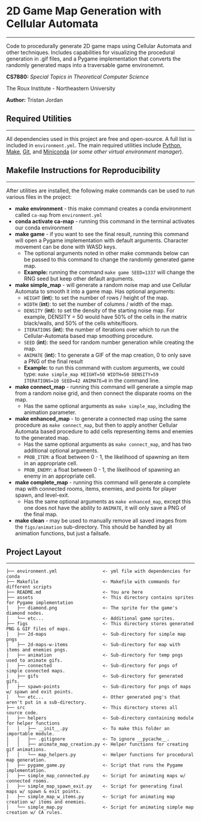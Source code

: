 # 2D Game Map Generation with Cellular Automata

--- 

Code to procedurally generate 2D game maps using Cellular Automata and other techniques. Includes capabilities for visualizing the procedural generation in .gif files, and a Pygame implementation that converts the randomly generated maps into a traversable game environemnt. 

**CS7880:** *Special Topics in Theoretical Computer Science*

The Roux Institute - Northeastern University

**Author:** Tristan Jordan

## Required Utilities

---

All dependencies used in this project are free and open-source. A full list is included in `environment.yml`. The main required utilities include [Python](https://www.python.org/downloads/), [Make](https://www.gnu.org/software/make/), [Git](https://git-scm.com/), and [Miniconda](https://www.anaconda.com/docs/getting-started/miniconda/main) (*or some other virtual environment manager*).

## Makefile Instructions for Reproducibility

---

After utilities are installed, the following make commands can be used to run various files in the project:

- **make environment** - this make command creates a conda environment called `ca-map` from `environment.yml`
- **conda activate ca-map** - running this command in the terminal activates our conda environment
- **make game** - if you want to see the final result, running this command will open a Pygame implementation with default arguments. Character movement can be done with WASD keys. 
  - The optional arguments noted in other make commands below can be passed to this command to change the randomly generated game map. 
  - **Example:** running the command `make game SEED=1337` will change the RNG seed but keep other default arguments.
- **make simple_map** - will generate a random noise map and use Cellular Automata to smooth it into a game map. Has optional arguments:
  - `HEIGHT` (**int**): to set the number of rows / height of the map.
  - `WIDTH` (**int**): to set the number of columns / width of the map.
  - `DENSITY` (**int**): to set the density of the starting noise map. For example, DENSITY = 50 would have 50% of the cells in the matrix black/walls, and 50% of the cells white/floors. 
  - `ITERATIONS` (**int**): the number of iterations over which to run the Cellular-Automata based map smoothing procedure. 
  - `SEED` (**int**): the seed for random number generation while creating the map.
  - `ANIMATE` (**int**): 1 to generate a GIF of the map creation, 0 to only save a PNG of the final result
  - **Example:** to run this command with custom arguments, we could type: `make simple_map HEIGHT=50 WIDTH=50 DENSITY=59 ITERATIONS=10 SEED=42 ANIMATE=0` in the command line.
- **make connect_map** - running this command will generate a simple map from a random noise grid, and then connect the disparate rooms on the map. 
  - Has the same optional arguments as `make simple_map`, including the animation parameter.
- **make enhanced_map** - to generate a connected map using the same procedure as `make connect_map`, but then to apply another Cellular Automata based procedure to add cells representing items and enemies to the generated map. 
  - Has the same optional arguments as `make connect_map`, and has two additional optional arguments.
  - `PROB_ITEM`: a float between 0 - 1, the likelihood of spawning an item in an appropriate cell. 
  - `PROB_ENEMY`: a float between 0 - 1, the likelihood of spawning an enemy in an appropriate cell. 
- **make complete_map** - running this command will generate a complete map with connected rooms, items, enemies, and points for player spawn, and level-exit. 
  - Has the same optional arguments as `make enhanced_map`, except this one does not have the ability to `ANIMATE`, it will only save a PNG of the final map. 
- **make clean** - may be used to manually remove all saved images from the `figs/animation` sub-directory. This should be handled by all animation functions, but just a failsafe. 

## Project Layout

---

```
├── environment.yml                 <- yml file with dependencies for conda 
├── Makefile                        <- Makefile with commands for different scripts
├── README.md                       <- You are here
├── assets                          <- This directory contains sprites for Pygame implementation
│   ├── diamond.png                 <- The sprite for the game's diamond nodes.
│   └── etc...                      <- Additional game sprites.
├── figs                            <- This directory stores generated PNG & GIF files of maps.
│   ├── 2d-maps                     <- Sub-directory for simple map pngs
│   ├── 2d-maps-w-items             <- Sub-directory for map with items and enemies pngs.
│   ├── animation                   <- Sub-directory for temp pngs used to animate gifs.
│   ├── connected                   <- Sub-directory for pngs of simple connected maps.
│   ├── gifs                        <- Sub-directory for generated gifs.
│   ├── spawn-points                <- Sub-directory for pngs of maps w/ spawn and exit points.
│   └── etc...                      <- Other generated png's that aren't put in a sub-directory.
├── src                             <- This directory stores all source code.
│   ├── helpers                     <- Sub-directory containing module for helper functions
│   │   ├── __init__.py             <- To make this folder an importable module.
│   │   ├── .gitignore              <- To ignore __pycache__.
│   │   ├── animate_map_creation.py <- Helper functions for creating gif animations.
│   │   └── map_helpers.py          <- Helper functions for procedural map generation.
│   ├── pygame_game.py              <- Script that runs the Pygame implementation.
│   ├── simple_map_connected.py     <- Script for animating maps w/ connected rooms.
│   ├── simple_map_spawn_exit.py    <- Script for generating final maps w/ spawn & exit points.
│   ├── simple_map_w_items.py       <- Script for animating map creation w/ items and enemies.
│   └── simple_map.py               <- Script for animating simple map creation w/ CA rules.
```